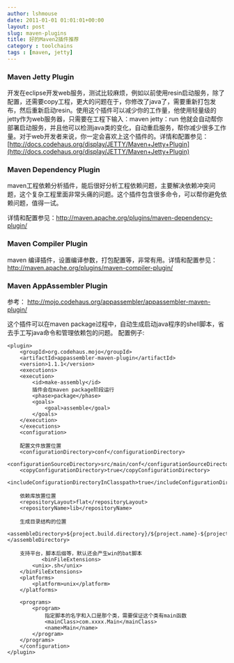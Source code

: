 ```yaml
---
author: lshmouse
date: 2011-01-01 01:01:01+00:00
layout: post
slug: maven-plugins
title: 好的Maven2插件推荐
category : toolchains
tags : [maven, jetty]
---
```


### Maven Jetty Plugin

开发在eclipse开发web服务，测试比较麻烦，例如以前使用resin启动服务，除了配置，还需要copy工程，更大的问题在于，你修改了java了，需要重新打包发布，然后重新启动resin。使用这个插件可以减少你的工作量，他使用轻量级的jetty作为web服务器，只需要在工程下输入：maven jetty：run 他就会自动帮你部署启动服务，并且他可以检测java类的变化，自动重启服务，帮你减少很多工作量。对于web开发者来说，你一定会喜欢上这个插件的。详情和配置参见：[http://docs.codehaus.org/display/JETTY/Maven+Jetty+Plugin](http://docs.codehaus.org/display/JETTY/Maven+Jetty+Plugin)

### Maven Dependency Plugin

maven工程依赖分析插件，能后很好分析工程依赖问题，主要解决依赖冲突问题，这个复杂工程里面非常头痛的问题。这个插件包含很多命令，可以帮你避免依赖问题，值得一试。

详情和配置参见：<http://maven.apache.org/plugins/maven-dependency-plugin/>


### Maven Compiler Plugin

maven 编译插件，设置编译参数，打包配置等，非常有用。详情和配置参见：<http://maven.apache.org/plugins/maven-compiler-plugin/>

### Maven AppAssembler Plugin
参考： http://mojo.codehaus.org/appassembler/appassembler-maven-plugin/

这个插件可以在maven
package过程中，自动生成启动java程序的shell脚本，省去手工写java命令和管理依赖包的问题。
配置例子:

	<plugin>
	    <groupId>org.codehaus.mojo</groupId>
	    <artifactId>appassembler-maven-plugin</artifactId>
	    <version>1.1.1</version>
	    <executions>
		<execution>
		    <id>make-assembly</id>
		    插件会在maven package阶段运行
		    <phase>package</phase>
		    <goals>
		        <goal>assemble</goal>
		    </goals>
		</execution>
	    </executions>
	    <configuration>
	    
		配置文件放置位置
		<configurationDirectory>conf</configurationDirectory>
		<configurationSourceDirectory>src/main/conf</configurationSourceDirectory>
		<copyConfigurationDirectory>true</copyConfigurationDirectory>
		<includeConfigurationDirectoryInClasspath>true</includeConfigurationDirectoryInClasspath>
		
		依赖库放置位置
		<repositoryLayout>flat</repositoryLayout>
		<repositoryName>lib</repositoryName>
		
		生成目录结构的位置
		<assembleDirectory>${project.build.directory}/${project.name}-${project.version}</assembleDirectory>
		
		支持平台，脚本后缀等，默认还会产生win的bat脚本
		       <binFileExtensions>
		    <unix>.sh</unix>
		</binFileExtensions>
		<platforms>
		    <platform>unix</platform>
		</platforms>
		
		<programs>
		    <program>
		        指定脚本的名字和入口是那个类，需要保证这个类有main函数
		        <mainClass>com.xxxx.Main</mainClass>
		        <name>Main</name>
		    </program>
		</programs>
	    </configuration>
	</plugin>
